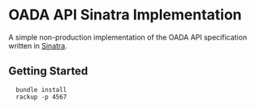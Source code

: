 # OADA API Sinatra Implementation
A simple non-production implementation of the OADA API specification written in [Sinatra](http://www.sinatrarb.com/). 

## Getting Started

```
  bundle install
  rackup -p 4567
```
